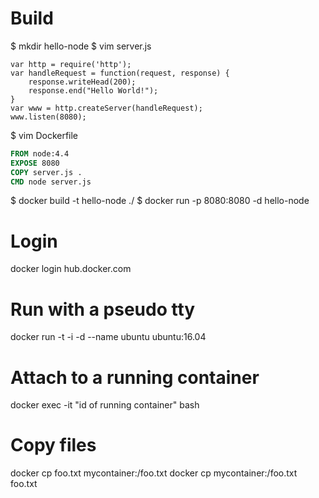 # Build
$ mkdir hello-node
$ vim server.js

```node
var http = require('http');
var handleRequest = function(request, response) {
    response.writeHead(200);
    response.end("Hello World!");
}
var www = http.createServer(handleRequest);
www.listen(8080);
```

$ vim Dockerfile

```Dockerfile
FROM node:4.4
EXPOSE 8080
COPY server.js .
CMD node server.js
```

$ docker build -t hello-node ./
$ docker run -p 8080:8080 -d hello-node

# Login
docker login hub.docker.com 

# Run with a pseudo tty 
docker run -t -i -d --name ubuntu ubuntu:16.04 

# Attach to a running container
docker exec -it "id of running container" bash

# Copy files
docker cp foo.txt mycontainer:/foo.txt
docker cp mycontainer:/foo.txt foo.txt

